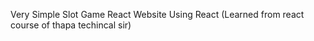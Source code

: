 Very Simple Slot Game React Website Using React (Learned from react course of thapa techincal sir) 
